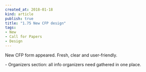 ```yaml
---
created_at: 2018-01-18 
kind: article
publish: true
title: "1.75 New CFP design"
tags:
- New
- Call for Papers
- Design
---
```

New CFP form appeared. Fresh, clear and user-friendly.
<p>
<p> - Organizers section: all info organizers need gathered in one place.
